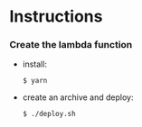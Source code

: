 # Instructions

### Create the lambda function

- install:

   `$ yarn`

- create an archive and deploy:

   `$ ./deploy.sh`
